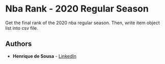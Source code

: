 # Nba Rank - 2020 Regular Season

Get the final rank of the 2020 nba regular season. Then, write item object list into csv file.

## Authors

* **Henrique de Sousa** - [LinkedIn](https://www.linkedin.com/in/henrique-sousa/)

